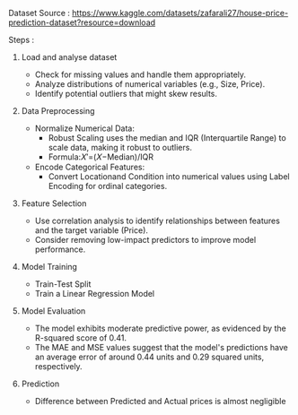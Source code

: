 Dataset Source : https://www.kaggle.com/datasets/zafarali27/house-price-prediction-dataset?resource=download
        
Steps :

1. Load and analyse dataset
    - Check for missing values and handle them appropriately.
    - Analyze distributions of numerical variables (e.g., Size, Price).
    - Identify potential outliers that might skew results.
    
    
    
2. Data Preprocessing
    - Normalize Numerical Data:
        - Robust Scaling uses the median and IQR (Interquartile Range) to scale data, making it robust to outliers.
        - Formula:𝑋′=(𝑋−Median)/IQR
    - Encode Categorical Features:
        - Convert Locationand Condition into numerical values using Label Encoding for ordinal categories.
            
            
            
3. Feature Selection
    - Use correlation analysis to identify relationships between features and the target variable (Price).
    - Consider removing low-impact predictors to improve model performance.
        
        
4. Model Training
    - Train-Test Split
    - Train a Linear Regression Model
    
    
5. Model Evaluation
    - The model exhibits moderate predictive power, as evidenced by the R-squared score of 0.41.
    - The MAE and MSE values suggest that the model's predictions have an average error of around 0.44 units and 0.29 
      squared units, respectively.
      
6. Prediction
    - Difference between Predicted and Actual prices is almost negligible
